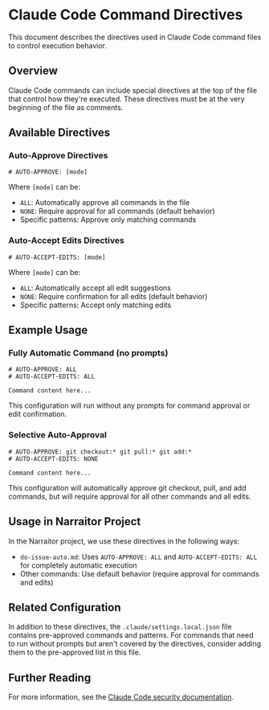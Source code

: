 # Claude Code Command Directives

This document describes the directives used in Claude Code command files to control execution behavior.

## Overview

Claude Code commands can include special directives at the top of the file that control how they're executed. These directives must be at the very beginning of the file as comments.

## Available Directives

### Auto-Approve Directives

```
# AUTO-APPROVE: [mode]
```

Where `[mode]` can be:
- `ALL`: Automatically approve all commands in the file
- `NONE`: Require approval for all commands (default behavior)
- Specific patterns: Approve only matching commands

### Auto-Accept Edits Directives

```
# AUTO-ACCEPT-EDITS: [mode]
```

Where `[mode]` can be:
- `ALL`: Automatically accept all edit suggestions
- `NONE`: Require confirmation for all edits (default behavior)
- Specific patterns: Accept only matching edits

## Example Usage

### Fully Automatic Command (no prompts)

```
# AUTO-APPROVE: ALL
# AUTO-ACCEPT-EDITS: ALL

Command content here...
```

This configuration will run without any prompts for command approval or edit confirmation.

### Selective Auto-Approval

```
# AUTO-APPROVE: git checkout:* git pull:* git add:*
# AUTO-ACCEPT-EDITS: NONE

Command content here...
```

This configuration will automatically approve git checkout, pull, and add commands, but will require approval for all other commands and all edits.

## Usage in Narraitor Project

In the Narraitor project, we use these directives in the following ways:

- `do-issue-auto.md`: Uses `AUTO-APPROVE: ALL` and `AUTO-ACCEPT-EDITS: ALL` for completely automatic execution
- Other commands: Use default behavior (require approval for commands and edits)

## Related Configuration

In addition to these directives, the `.claude/settings.local.json` file contains pre-approved commands and patterns. For commands that need to run without prompts but aren't covered by the directives, consider adding them to the pre-approved list in this file.

## Further Reading

For more information, see the [Claude Code security documentation](https://docs.anthropic.com/en/docs/claude-code/security).
